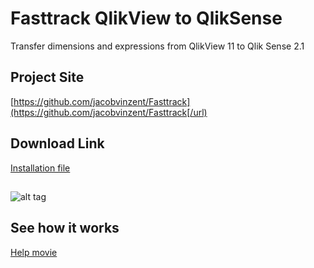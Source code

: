 # Fasttrack QlikView to QlikSense
Transfer dimensions and expressions from QlikView 11 to Qlik Sense 2.1 

## Project Site
[https://github.com/jacobvinzent/Fasttrack](https://github.com/jacobvinzent/Fasttrack[/url)

## Download Link
[Installation file](https://github.com/jacobvinzent/Fasttrack/blob/master/setup.exe[/url])



## 
![alt tag](https://github.com/jacobvinzent/Fasttrack/blob/master/theme.png)

## See how it works
[Help movie](https://github.com/jacobvinzent/Fasttrack/blob/version-2-1-1/ftdemo.mp4[/url])
